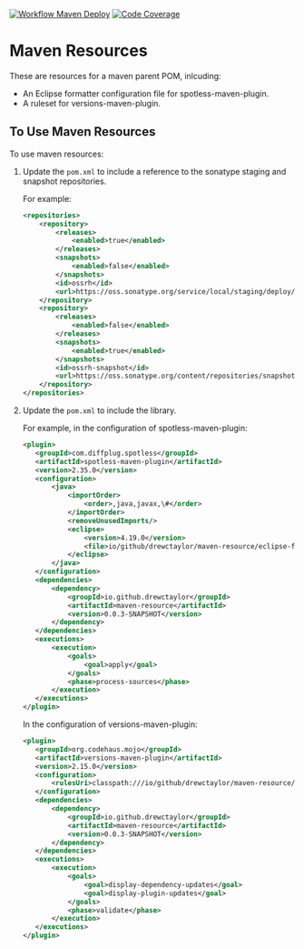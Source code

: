 [![Workflow Maven Deploy](https://github.com/drewctaylor/maven-require-type-encoded-constrain/workflows/workflow-maven-deploy/badge.svg)](https://github.com/drewctaylor/maven-require-type-encoded-constrain/workflows/workflow-maven-deploy/badge.svg)
[![Code Coverage](https://codecov.io/gh/drewctaylor/maven-require-type-encoded-constrain/branch/trunk/graph/badge.svg)](https://codecov.io/gh/drewctaylor/maven-require-type-encoded-constrain)

# Maven Resources

These are resources for a maven parent POM, inlcuding:

* An Eclipse formatter configuration file for spotless-maven-plugin.
* A ruleset for versions-maven-plugin.

## To Use Maven Resources

To use maven resources:

1) Update the `pom.xml` to include a reference to the sonatype staging and snapshot repositories.

   For example:

    ```xml
    <repositories>
        <repository>
            <releases>
                <enabled>true</enabled>
            </releases>
            <snapshots>
                <enabled>false</enabled>
            </snapshots>
            <id>ossrh</id>
            <url>https://oss.sonatype.org/service/local/staging/deploy/maven2</url>
        </repository>
        <repository>
            <releases>
                <enabled>false</enabled>
            </releases>
            <snapshots>
                <enabled>true</enabled>
            </snapshots>
            <id>ossrh-snapshot</id>
            <url>https://oss.sonatype.org/content/repositories/snapshots</url>
        </repository>
    </repositories>
    ```

2) Update the `pom.xml` to include the library.

   For example, in the configuration of spotless-maven-plugin:

    ```xml
   <plugin>
       <groupId>com.diffplug.spotless</groupId>
       <artifactId>spotless-maven-plugin</artifactId>
       <version>2.35.0</version>
       <configuration>
           <java>
               <importOrder>
                   <order>,java,javax,\#</order>
               </importOrder>
               <removeUnusedImports/>
               <eclipse>
                   <version>4.19.0</version>
                   <file>io/github/drewctaylor/maven-resource/eclipse-formatter-config.xml</file>
               </eclipse>
           </java>
       </configuration>
       <dependencies>
           <dependency>
               <groupId>io.github.drewctaylor</groupId>
               <artifactId>maven-resource</artifactId>
               <version>0.0.3-SNAPSHOT</version>
           </dependency>
       </dependencies>
       <executions>
           <execution>
               <goals>
                   <goal>apply</goal>
               </goals>
               <phase>process-sources</phase>
           </execution>
       </executions>
   </plugin>
   ```

   In the configuration of versions-maven-plugin:

    ```xml
   <plugin>
       <groupId>org.codehaus.mojo</groupId>
       <artifactId>versions-maven-plugin</artifactId>
       <version>2.15.0</version>
       <configuration>
           <rulesUri>classpath:///io/github/drewctaylor/maven-resource/ruleset.xml</rulesUri>
       </configuration>
       <dependencies>
           <dependency>
               <groupId>io.github.drewctaylor</groupId>
               <artifactId>maven-resource</artifactId>
               <version>0.0.3-SNAPSHOT</version>
           </dependency>
       </dependencies>
       <executions>
           <execution>
               <goals>
                   <goal>display-dependency-updates</goal>
                   <goal>display-plugin-updates</goal>
               </goals>
               <phase>validate</phase>
           </execution>
       </executions>
   </plugin>
   ```